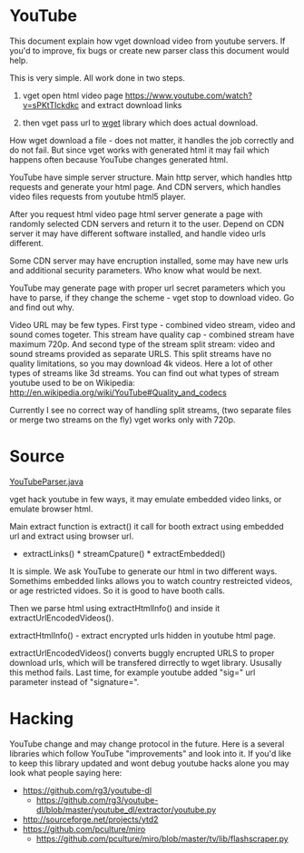 # YouTube

This document explain how vget download video from youtube servers. If you'd to improve, fix bugs or create new parser class this document would help.

This is very simple. All work done in two steps.

1) vget open html video page https://www.youtube.com/watch?v=sPKtTIckdkc and extract download links

2) then vget pass url to [wget](https://github.com/axet/wget) library which does actual download.

How wget download a file - does not matter, it handles the job correctly and do not fail. But since vget works with generated html it may fail which happens often because YouTube changes generated html.

YouTube have simple server structure. Main http server, which handles http requests and generate your html page. And CDN servers, which handles video files requests from youtube html5 player.

After you request html video page html server generate a page with randomly selected CDN servers and return it to the user. Depend on CDN server it may have different software installed, and handle video urls different.

Some CDN server may have encruption installed, some may have new urls and additional security parameters. Who know what would be next.

YouTube may generate page with proper url secret parameters which you have to parse, if they change the scheme - vget stop to download video. Go and find out why.

Video URL may be few types. First type - combined video stream, video and sound comes togeter. This stream have quality cap - combined stream have maximum 720p. And second type of the stream split stream: video and sound streams provided as separate URLS. This split streams have no quality limitations, so you may download 4k videos. Here a lot of other types of streams like 3d streams. You can find out what types of stream youtube used to be on Wikipedia: http://en.wikipedia.org/wiki/YouTube#Quality_and_codecs

Currently I see no correct way of handling split streams, (two separate files or merge two streams on the fly) vget works only with 720p.

# Source

[YouTubeParser.java](/src/main/java/com/github/axet/vget/vhs/YouTubeParser.java)

vget hack youtube in few ways, it may emulate embedded video links, or emulate browser html.

Main extract function is  extract() it call for booth extract using embedded url and extract using browser url.  

  *  extractLinks()
    * streamCpature()
    * extractEmbedded()

It is simple. We ask YouTube to generate our html in two different ways. Somethims embedded links allows you to watch country restreicted videos, or age restricted vidoes. So it is good to have booth calls.

Then we parse html using extractHtmlInfo() and inside it extractUrlEncodedVideos().

 extractHtmlInfo() - extract encrypted urls hidden in youtube html page.

extractUrlEncodedVideos() converts buggly encrupted URLS to proper download urls, which will be transfered dirrectly to wget library. Ususally this method fails. Last time, for example youtube added "sig=" url parameter instead of "signature=".

# Hacking

YouTube change and may change protocol in the future. Here is a several libraries which follow YouTube "improvements" and look into it. If you'd like to keep this library updated and wont debug youtube hacks alone you may look what people saying here:

  * https://github.com/rg3/youtube-dl
    * https://github.com/rg3/youtube-dl/blob/master/youtube_dl/extractor/youtube.py
  * http://sourceforge.net/projects/ytd2
  * https://github.com/pculture/miro
    * https://github.com/pculture/miro/blob/master/tv/lib/flashscraper.py
